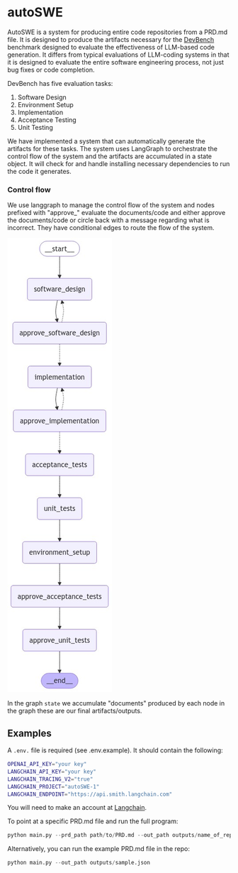 # autoSWE

AutoSWE is a system for producing entire code repositories from a PRD.md file. It is designed to produce the artifacts necessary for the [DevBench ](https://github.com/open-compass/DevBench) benchmark designed to evaluate the effectiveness of LLM-based code generation. It differs from typical evaluations of LLM-coding systems in that it is designed to evaluate the entire software engineering process, not just bug fixes or code completion.

DevBench has five evaluation tasks:

1. Software Design
2. Environment Setup
3. Implementation
4. Acceptance Testing
5. Unit Testing


We have implemented a system that can automatically generate the artifacts for these tasks. The system uses LangGraph to orchestrate the control flow of the system and the artifacts are accumulated in a state object. It will check for and handle installing necessary dependencies to run the code it generates.

### Control flow

We use langgraph to manage the control flow of the system and nodes prefixed with "approve_" evaluate the documents/code and either approve the documents/code or circle back with a message regarding what is incorrect. They have conditional edges to route the flow of the system. 

![alt text](images/swegraph.png)

In the graph `state` we accumulate "documents" produced by each node in the graph these are our final artifacts/outputs. 

## Examples

A `.env.` file is required (see .env.example). It should contain the following:

```bash
OPENAI_API_KEY="your key"
LANGCHAIN_API_KEY="your key"
LANGCHAIN_TRACING_V2="true"
LANGCHAIN_PROJECT="autoSWE-1"
LANGCHAIN_ENDPOINT="https://api.smith.langchain.com"
```

You will need to make an account at [Langchain](https://langchain.com). 

To point at a specific PRD.md file and run the full program:
```python
python main.py --prd_path path/to/PRD.md --out_path outputs/name_of_repo.json
```

Alternatively, you can run the example PRD.md file in the repo:

```python
python main.py --out_path outputs/sample.json
```

